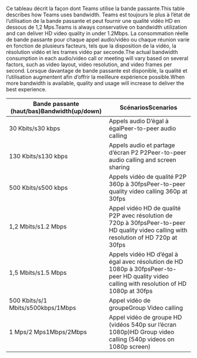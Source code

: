 <span data-ttu-id="45ec0-101">Ce tableau décrit la façon dont Teams utilise la bande passante.</span><span class="sxs-lookup"><span data-stu-id="45ec0-101">This table describes how Teams uses bandwidth.</span></span> <span data-ttu-id="45ec0-102">Teams est toujours le plus à l’état de l’utilisation de la bande passante et peut fournir une qualité vidéo HD en dessous de 1,2 Mps.</span><span class="sxs-lookup"><span data-stu-id="45ec0-102">Teams is always conservative on bandwidth utilization and can deliver HD video quality in under 1.2Mbps.</span></span> <span data-ttu-id="45ec0-103">La consommation réelle de bande passante pour chaque appel audio/vidéo ou chaque réunion varie en fonction de plusieurs facteurs, tels que la disposition de la vidéo, la résolution vidéo et les trames vidéo par seconde.</span><span class="sxs-lookup"><span data-stu-id="45ec0-103">The actual bandwidth consumption in each audio/video call or meeting will vary based on several factors, such as video layout, video resolution, and video frames per second.</span></span> <span data-ttu-id="45ec0-104">Lorsque davantage de bande passante est disponible, la qualité et l’utilisation augmentent afin d’offrir la meilleure expérience possible.</span><span class="sxs-lookup"><span data-stu-id="45ec0-104">When more bandwidth is available, quality and usage will increase to deliver the best experience.</span></span>


|<span data-ttu-id="45ec0-105">Bande passante (haut/bas)</span><span class="sxs-lookup"><span data-stu-id="45ec0-105">Bandwidth(up/down)</span></span> |<span data-ttu-id="45ec0-106">Scénarios</span><span class="sxs-lookup"><span data-stu-id="45ec0-106">Scenarios</span></span> |
|---|---|
|<span data-ttu-id="45ec0-107">30 Kbits/s</span><span class="sxs-lookup"><span data-stu-id="45ec0-107">30 kbps</span></span> |<span data-ttu-id="45ec0-108">Appels audio D’égal à égal</span><span class="sxs-lookup"><span data-stu-id="45ec0-108">Peer-to-peer audio calling</span></span> |
|<span data-ttu-id="45ec0-109">130 Kbits/s</span><span class="sxs-lookup"><span data-stu-id="45ec0-109">130 kbps</span></span> |<span data-ttu-id="45ec0-110">Appels audio et partage d’écran P2 P2</span><span class="sxs-lookup"><span data-stu-id="45ec0-110">Peer-to-peer audio calling and screen sharing</span></span> |
|<span data-ttu-id="45ec0-111">500 Kbits/s</span><span class="sxs-lookup"><span data-stu-id="45ec0-111">500 kbps</span></span> |<span data-ttu-id="45ec0-112">Appels vidéo de qualité P2P 360p à 30fps</span><span class="sxs-lookup"><span data-stu-id="45ec0-112">Peer-to-peer quality video calling 360p at 30fps</span></span> |
|<span data-ttu-id="45ec0-113">1,2 Mbits/s</span><span class="sxs-lookup"><span data-stu-id="45ec0-113">1.2 Mbps</span></span> |<span data-ttu-id="45ec0-114">Appel vidéo HD de qualité P2P avec résolution de 720p à 30fps</span><span class="sxs-lookup"><span data-stu-id="45ec0-114">Peer-to-peer HD quality video calling with resolution of HD 720p at 30fps</span></span> |
|<span data-ttu-id="45ec0-115">1,5 Mbits/s</span><span class="sxs-lookup"><span data-stu-id="45ec0-115">1.5 Mbps</span></span> |<span data-ttu-id="45ec0-116">Appels vidéo HD d’égal à égal avec résolution de HD 1080p à 30fps</span><span class="sxs-lookup"><span data-stu-id="45ec0-116">Peer-to-peer HD quality video calling with resolution of HD 1080p at 30fps</span></span> |
|<span data-ttu-id="45ec0-117">500 Kbits/s/1 Mbits/s</span><span class="sxs-lookup"><span data-stu-id="45ec0-117">500kbps/1Mbps</span></span> |<span data-ttu-id="45ec0-118">Appel vidéo de groupe</span><span class="sxs-lookup"><span data-stu-id="45ec0-118">Group Video calling</span></span> |
|<span data-ttu-id="45ec0-119">1 Mps/2 Mps</span><span class="sxs-lookup"><span data-stu-id="45ec0-119">1Mbps/2Mbps</span></span> |<span data-ttu-id="45ec0-120">Appel vidéo de groupe HD (vidéos 540p sur l’écran 1080p)</span><span class="sxs-lookup"><span data-stu-id="45ec0-120">HD Group video calling (540p videos on 1080p screen)</span></span> |
